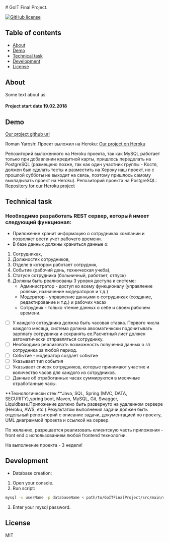 ﻿﻿# GoIT Final Project.

[![GitHub license](https://img.shields.io/badge/license-MIT-blue.svg)](https://raw.githubusercontent.com/0k6r/GoITFinalProject/master/LICENSE)

## Table of contents

- [About](#about)
- [Demo](#demo)
- [Technical task](#technical-task)
- [Development](#development)
- [License](#license)

## About

Some text about us.
#### Project start date 19.02.2018

## Demo

[Our project github url](https://github.com/0k6r/GoITFinalProject)

Roman Yarosh: Проект выложил на Heroku:
[Our project on Heroku](https://goit-j8-group10-final.herokuapp.com)

Репозиторий выложенного на Heroku проекта, так как MySQL работает только при добавлении кредитной карты, 
пришлось переделать на PostgreSQL (размещено позже, так как один участник группы - Костя,
должен был сделать тесты и разместить на Хероку наш проект, но с прошлой субботы не выходит на связь,
поэтому пришлось самому выкладывать проект на Heroku).
Репозиторий проекта на PostgreSQL: 
[Repository for our Heroku project](https://github.com/roman-yarosh/goit-j8-group10-final)

## Technical task

### Необходимо разработать REST сервер, который имеет следующий функционал:

* Приложение хранит информацию о сотрудниках компании и позволяет вести учет рабочего времени.
* В базе данных должны храниться данные о:
1. Сотрудниках,
2. Должностях сотрудников,
3. Отделе в котором работает сотрудник,
4. Событие (рабочий день, техническая учеба),
5. Статусе сотрудника (больничный, работает, отпуск)
6. Должны быть реализованы 3 уровня доступа к системе:
    * Администратор -  доступ ко всему функционалу (управление ролями, назначение модераторов и т.д.)
    * Модератор - управление данными о сотрудниках (создание, редактирование и т.д.) и рабочих часах
    * Сотрудник - только чтение данных о себе и своем рабочем времени.

- [ ] У каждого сотрудника должна быть часовая ставка. Первого числа каждого месяца, система должна авооматичкски подсчитывать зарплату сотрудника и сохранять ее.Расчетный лист должен автоматически отправляться сотруднику.
- [ ] Необходимо реализовать возможность получения данных о зп сотрудника за любой период.
- [ ] Событие - модератор создает событие
- [ ] Указывает тип события
- [ ] Указывает список сотрудников, которые принимают участие и количество часов для каждого из сотрудников.
- [ ] Данные об отработанных часах суммируются в месячные отработанные часы.

**Технологически стек:**Java, SQL, Spring (MVC, DATA, SECURITY),spring boot, Maven, MySQL, Git, Swagger, Liquidbase.Приложение должно быть развернуто на удаленном сервере (Heroku, AWS, etc.).Результатом выполнения задачи должен быть отдельный репозиторий с описание задачи, документацией по проекту, UML диаграммой проекта и ссылкой на сервер.

По желанию, разрешается реализовать клиентскую часть приложения - front end с использованием любой frontend технологии.

На выполнение проекта - 3 недели!

## Development

* Database creation:
1. Open your console.
2. Run script:
 ```bash
 mysql -u userName -p databaseName < path/to/GoITFinalProject/src/main/resources/initDatabase.sql
```
3. Enter your mysql password.

## License

MIT
